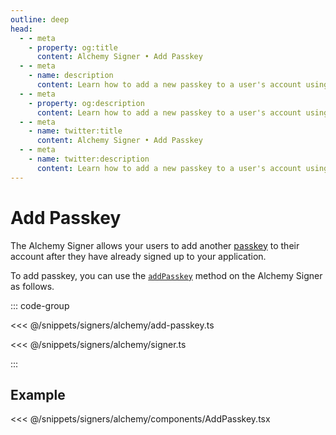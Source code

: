 ```yaml
---
outline: deep
head:
  - - meta
    - property: og:title
      content: Alchemy Signer • Add Passkey
  - - meta
    - name: description
      content: Learn how to add a new passkey to a user's account using the Alchemy Signer
  - - meta
    - property: og:description
      content: Learn how to add a new passkey to a user's account using the Alchemy Signer
  - - meta
    - name: twitter:title
      content: Alchemy Signer • Add Passkey
  - - meta
    - name: twitter:description
      content: Learn how to add a new passkey to a user's account using the Alchemy Signer
---
```


# Add Passkey

The Alchemy Signer allows your users to add another [passkey](https://accountkit.alchemy.com/resources/terms.html#passkey) to their account after they have already signed up to your application.

To add passkey, you can use the [`addPasskey`](/packages/aa-alchemy/signer/addPasskey.html#parameters) method on the Alchemy Signer as follows.

::: code-group

<<< @/snippets/signers/alchemy/add-passkey.ts

<<< @/snippets/signers/alchemy/signer.ts

:::

## Example

<<< @/snippets/signers/alchemy/components/AddPasskey.tsx
